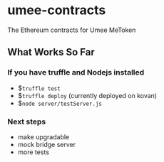 # umee-contracts
The Ethereum contracts for Umee MeToken


## What Works So Far
### If you have truffle and Nodejs installed
 - $`truffle test`
 - $`truffle deploy` (currently deployed on kovan)
 - $`node server/testServer.js`



### Next steps
 - make upgradable
 - mock bridge server 
 - more tests
